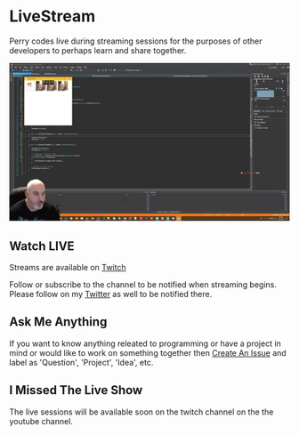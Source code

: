 # LiveStream  

Perry codes live during streaming sessions for the purposes of other developers to perhaps learn and share together.  

![Coding on stream](images/LiveStream.jpg)  

## Watch LIVE  

Streams are available on [Twitch](https://twitch.tv/perryatdigitalox)  

Follow or subscribe to the channel to be notified when streaming begins.  Please follow on my [Twitter](https://twitter.com/digitaloxcanada) as well to be notified there.

## Ask Me Anything  

If you want to know anything releated to programming or have a project in mind or would like to work on something together then [Create An Issue](https://github.com/DigitalOxCanada/LiveStream/issues/new) and label as 'Question', 'Project', 'Idea', etc.  

## I Missed The Live Show  

The live sessions will be available soon on the twitch channel on the the youtube channel.  
